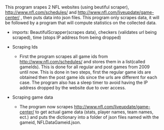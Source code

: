 This program srapes 2 NFL websites (using beutiful scraper), http://www.nfl.com/schedules/ and http://www.nfl.com/liveupdate/game-center/ , then puts data into json files. This program only scrapes data, it will be followed by a program that will compute statistics on the collected data. 

- imports: BeautifulScrapper(scrapes data), checkers (validates url being scraped), time (stops IP address from being dropped) 

- Scraping Ids
  - First the program scrapes all game ids from http://www.nfl.com/schedules/ and stores them in a list(called gameIds). This is done for all regular and post games from 2009 until now. This is done in two steps, first the regular game ids are obtained then the post game ids since the urls are different for each case. The program also has a sleep timer to avoid having the IP address dropped by the website due to over access. 

- Scraping game data
  - The program now scrapes  http://www.nfl.com/liveupdate/game-center/ to get actual game data (stats, player names, team names, ect.) and puts the dictionary into a folder of json files named with the gameid, NFLDataGameid.json. 

